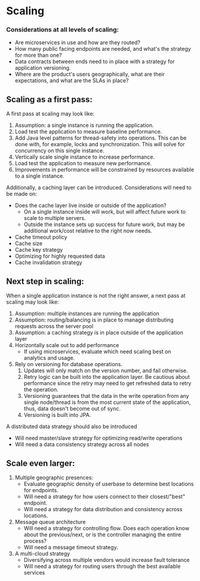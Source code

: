 # Scaling

### Considerations at all levels of scaling:
- Are microservices in use and how are they routed?
- How many public facing endpoints are needed, and what's the strategy for more than one?
- Data contracts between ends need to in place with a strategy for application versioning.
- Where are the product's users geographically, what are their expectations, and what are the SLAs in place?


## Scaling as a first pass:

A first pass at scaling may look like:

1. Assumption: a single instance is running the application.
2. Load test the application to measure baseline performance.
3. Add Java level patterns for thread-safety into operations.  This can be done with, for example, locks and synchronization.  This will solve for concurrency on this single instance.
4. Vertically scale single instance to increase performance.
5. Load test the application to measure new performance.
6. Improvements in performance will be constrained by resources available to a single instance.

Additionally, a caching layer can be introduced.  Considerations will need to be made on:
- Does the cache layer live inside or outside of the application?
    - On a single instance inside will work, but will affect future work to scale to multiple servers.
    - Outside the instance sets up success for future work, but may be additional work/cost relative to the right now needs.
- Cache timeout policy
- Cache size
- Cache key strategy
- Optimizing for highly requested data
- Cache invalidation strategy

## Next step in scaling:

When a single application instance is not the right answer, a next pass at scaling may look like:

1. Assumption: multiple instances are running the application
2. Assumption: routing/balancing is in place to manage distributing requests across the server pool
3. Assumption: a caching strategy is in place outside of the application layer
4. Horizontally scale out to add performance
    - If using microservices, evaluate which need scaling best on analytics and usage.
5. Rely on versioning for database operations.
    1. Updates will only match on the version number, and fail otherwise.
    2. Retry logic can be built into the application layer.  Be cautious about performance since the retry may need to get refreshed data to retry the operation.
    3. Versioning guarantees that the data in the write operation from any single node/thread is from the most current state of the application, thus, data doesn't become out of sync.
    4. Versioning is built into JPA.

A distributed data strategy should also be introduced
- Will need master/slave strategy for optimizing read/write operations
- Will need a data consistency strategy across all nodes

## Scale even larger:

1. Multiple geographic presences:
    - Evaluate geographic density of userbase to determine best locations for endpoints.
    - Will need a strategy for how users connect to their closest/"best" endpoint.
    - Will need a strategy for data distribution and consistency across locations.
2. Message queue architecture
    - Will need a strategy for controlling flow.  Does each operation know about the previous/next, or is the controller managing the entire process?
    - Will need a message timeout strategy.
3. A multi-cloud strategy
    - Diversifying across multiple vendors would increase fault tolerance
    - Will need a strategy for routing users through the best available services